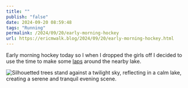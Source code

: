 ```yaml
---
title: ""
publish: "false"
date: 2024-09-20 08:59:48
tags: "Running"
permalink: /2024/09/20/early-morning-hockey
url: https://ericmwalk.blog/2024/09/20/early-morning-hockey.html
---
```


Early morning hockey today so I when I dropped the girls off I decided to use the time to make some [laps](https://www.strava.com/activities/12457788527) around the nearby lake.

![Silhouetted trees stand against a twilight sky, reflecting in a calm lake, creating a serene and tranquil evening scene.](https://ericmwalk.blog/uploads/2024/img-1980.jpeg)